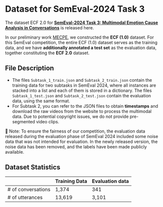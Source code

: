 # Dataset for SemEval-2024 Task 3

The dataset ECF 2.0 for [**SemEval-2024 Task 3: Multimodal Emotion Cause Analysis in Conversations**](https://aclanthology.org/2024.semeval-1.277) is released here.

In our preliminary work [MECPE](https://github.com/NUSTM/MECPE), we constructed the **ECF (1.0)** dataset. For this SemEval competition, the entire ECF (1.0) dataset serves as the training data, and we have **additionally annotated a test set** as the evaluation data, together constituting the **ECF 2.0** dataset.


## File Description

- The files `Subtask_1_train.json` and `Subtask_2_train.json` contain the training data for two subtasks in SemEval 2024, where all instances are stacked into a list and each of them is stored in a dictionary. The files `Subtask_1_test.json` and `Subtask_2_test.json` contain the evaluation data, using the same format. 
- For Subtask 2, you can refer to the JSON files to obtain **timestamps** and download the raw videos from the website to process the multimodal data. Due to potential copyright issues, we do not provide pre-segmented video clips.

📢 Note: To ensure the fairness of our competition, the evaluation data released during the evaluation phase of SemEval 2024 included some noise data that was not intended for evaluation. In the newly released version, the noise data has been removed, and the labels have been made publicly available.

## Dataset Statistics

|           | Training Data           | Evaluation data        |
| ----------------------------------------- | ----------------------------------------- | --------------------------------------- |
| # of conversations | 1,374 | 341 |
| # of utterances | 13,619 | 3,101 |
